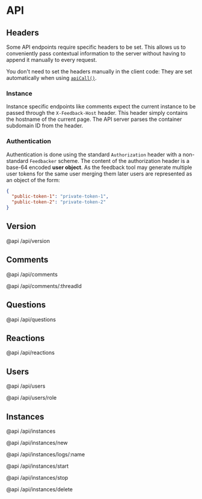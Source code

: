 
# API

## Headers

Some API endpoints require specific headers to be set.
This allows us to conveniently pass contextual information to the server without having to append it manually to every request.

You don't need to set the headers manually in the client code: They are set automatically when using [`apiCall()`](/client/src/api-call.js).

### Instance

Instance specific endpoints like comments expect the current instance to be passed through the `X-Feedback-Host` header. This header simply contains the hostname of the current page. The API server parses the container subdomain ID from the header.

### Authentication

Authentication is done using the standard `Authorization` header with a non-standard `Feedbacker` scheme. The content of the authorization header is a base-64 encoded **user object**. As the feedback tool may generate multiple user tokens for the same user merging them later users are represented as an object of the form:

```json
{
  "public-token-1": "private-token-1",
  "public-token-2": "private-token-2"
}
```

## Version

@api /api/version

## Comments

@api /api/comments

@api /api/comments/:threadId

## Questions

@api /api/questions

## Reactions

@api /api/reactions

## Users

@api /api/users

@api /api/users/role

## Instances

@api /api/instances

@api /api/instances/new

@api /api/instances/logs/:name

@api /api/instances/start

@api /api/instances/stop

@api /api/instances/delete
